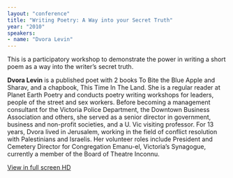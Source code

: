 ```yaml
---
layout: "conference"
title: "Writing Poetry: A Way into your Secret Truth"
year: "2010"
speakers:
- name: "Dvora Levin"
---
```



This is a participatory workshop to demonstrate the power in writing a short
poem as a way into the writer’s secret truth.

**Dvora Levin** is a published poet with 2 books To Bite the Blue Apple and
Sharav, and a chapbook, This Time In The Land. She is a regular reader at
Planet Earth Poetry and conducts poetry writing workshops for leaders, people
of the street and sex workers. Before becoming a management consultant for the
Victoria Police Department, the Downtown Business Association and others, she
served as a senior director in government, business and non-profit societies,
and a U. Vic visiting professor. For 13 years, Dvora lived in Jerusalem,
working in the field of conflict resolution with Palestinians and Israelis.
Her volunteer roles include President and Cemetery Director for Congregation
Emanu-el, Victoria’s Synagogue, currently a member of the Board of Theatre
Inconnu.


[ View in full screen HD
](https://web.archive.org/web/20210413203730/https://www.youtube.com/embed/IaNorVgJZe8?rel=0&hd=1)


[//]: # (Retrieved from https://web.archive.org/web/20210416135337/https://www.ideawave.ca/the-conference/writing-poetry-a-way-into-your-secret-truth)